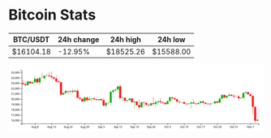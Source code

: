 # Bitcoin Stats

BTC/USDT|24h change|24h high|24h low|
|---|---|---|---|
|$16104.18|-12.95%|$18525.26|$15588.00|

<img src="./chart.svg">
